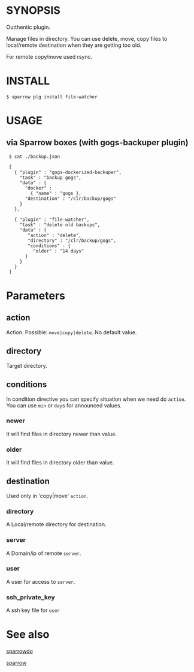 # SYNOPSIS

Outthentic plugin.

Manage files in directory. You can use delete, move, copy files to local/remote destination when they are getting too old.

For remote copy/move used rsync.

# INSTALL

    $ sparrow plg install file-watcher

# USAGE

## via Sparrow boxes (with gogs-backuper plugin)
    
     $ cat ./backup.json

     [ 
       { "plugin" : "gogs-dockerized-backuper", 
         "task" : "backup gogs", 
         "data" : { 
           "docker" : 
             { "name" : "gogs }, 
           "destination" : "/clr/backup/gogs" 
         } 
       },
   
       { "plugin" : "file-watcher", 
         "task" : "delete old backups", 
         "data" : { 
            "action" : "delete",
            "directory" : "/clr/backup/gogs",
            "conditions" : {
              "older" : "14 days"
           } 
         } 
       }
     ]



# Parameters
## action
Action. Possible: `move|copy|delete`. No default value.

## directory
Target directory.

## conditions
In condition directive you can specify situation when we need do `action`. You can use `min` or `day`s for announced values.

### newer
It will find files in directory newer than value.

### older
It will find files in directory older than value.

## destination
Used only in 'copy|move' `action`.

### directory
A Local/remote directory for destination.

### server
A Domain/ip of remote `server`.

### user
A user for access to `server`.

### ssh\_private\_key
A ssh key file for `user`

# See also
[sparrowdo](https://github.com/melezhik/sparrowdo)

[sparrow](https://github.com/melezhik/sparrow)
